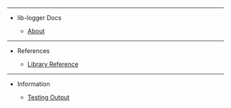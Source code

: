 <!-- _sidebar.md -->

<hr>

- lib-logger Docs

	- [About](guides/readme.md)

<hr>

- References

	- [Library Reference](guides/template-lib.md)

<hr>

- Information

	- [Testing Output](testing-output.md)

